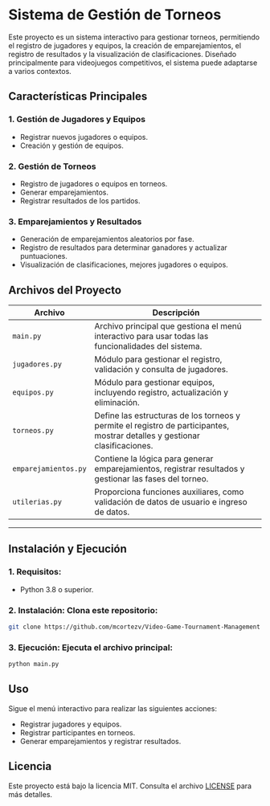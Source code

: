 # **Sistema de Gestión de Torneos**

Este proyecto es un sistema interactivo para gestionar torneos, permitiendo el registro de jugadores y equipos, la creación de emparejamientos, el registro de resultados y la visualización de clasificaciones. Diseñado principalmente para videojuegos competitivos, el sistema puede adaptarse a varios contextos.

## **Características Principales**

### 1. **Gestión de Jugadores y Equipos**
- Registrar nuevos jugadores o equipos.
- Creación y gestión de equipos.

### 2. **Gestión de Torneos**
- Registro de jugadores o equipos en torneos.
- Generar emparejamientos.
- Registrar resultados de los partidos.

### 3. **Emparejamientos y Resultados**
- Generación de emparejamientos aleatorios por fase.
- Registro de resultados para determinar ganadores y actualizar puntuaciones.
- Visualización de clasificaciones, mejores jugadores o equipos.

## **Archivos del Proyecto**

| Archivo              | Descripción                                                                                                                 |
|----------------------|-----------------------------------------------------------------------------------------------------------------------------|
| `main.py`            | Archivo principal que gestiona el menú interactivo para usar todas las funcionalidades del sistema.                         |
| `jugadores.py`       | Módulo para gestionar el registro, validación y consulta de jugadores.                                                      |
| `equipos.py`         | Módulo para gestionar equipos, incluyendo registro, actualización y eliminación.                                            |
| `torneos.py`         | Define las estructuras de los torneos y permite el registro de participantes, mostrar detalles y gestionar clasificaciones. |
| `emparejamientos.py` | Contiene la lógica para generar emparejamientos, registrar resultados y gestionar las fases del torneo.                     |
| `utilerias.py`       | Proporciona funciones auxiliares, como validación de datos de usuario e ingreso de datos.                                   |
---

## **Instalación y Ejecución**

### 1. **Requisitos**:

- Python 3.8 o superior.

### 2. **Instalación**: Clona este repositorio:

```bash
git clone https://github.com/mcortezv/Video-Game-Tournament-Management
```
### 3. **Ejecución**: Ejecuta el archivo principal:

```bash
python main.py
```

## **Uso**
Sigue el menú interactivo para realizar las siguientes acciones:
- Registrar jugadores y equipos.
- Registrar participantes en torneos.
- Generar emparejamientos y registrar resultados.

## **Licencia**
Este proyecto está bajo la licencia MIT. Consulta el archivo [LICENSE](./LICENSE.md) para más detalles.
